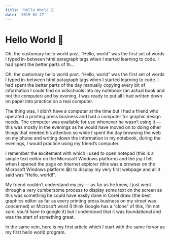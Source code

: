```yaml
---
title: 'Hello World 🎉'
date: '2019-01-27'
---
```



# Hello World 🎉

Oh, the customary hello world post. “Hello, world” was the first set of words I
typed in-between html paragraph tags when I started learning to code. I had
spent the better parts of th...

Oh, the customary hello world post. “Hello, world” was the first set of words I
typed in-between html paragraph tags when I started learning to code. I had
spent the better parts of the day manually copying every bit of information I
could find on w3schools into my notebook (an actual book and not the computer)
and by evening, I was ready to put all I had written down on paper into practice
on a real computer.

The thing was, I didn’t have a computer at the time but I had a friend who
operated a printing press business and had a computer for graphic design needs.
The computer was available for use whenever he wasn’t using it — this was mostly
in the evenings as he would have moved on to doing other things that needed his
attention so while I spent the day browsing the web on my phone and writing down
the information in my notebook, during the evenings, I would practice using my
friend’s computer.

I remember the excitement with which I used to open notepad (this is a
simple text editor on the Microsoft Windows platform) and the joy I felt when I
opened the page on internet explorer (this was a browser on the Microsoft
Windows platform 😁) to display my very first webpage and all it said was
“Hello, world!”.

My friend couldn’t understand my joy — as far as he knew, I just went through a
very cumbersome process to display some text on the screen as this was something
he could have easily done in Corel draw (the best graphics editor as far as
every printing press business on my street was concerned) or Microsoft word
(I think Google has a “clone” of this, I’m not sure, you’d have to google it)
but I understood that it was foundational and was the start of something great.

In the same vein, here is my first article which I start with the same fervor as
my first hello world program.